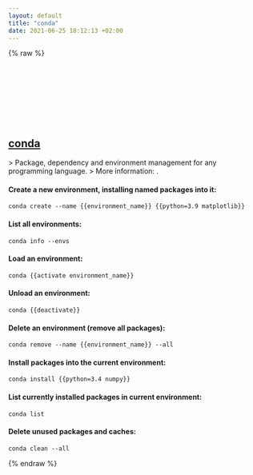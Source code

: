 ```yaml
---
layout: default
title: "conda"
date: 2021-06-25 18:12:13 +02:00
---
```

{% raw %}
<h2 id="conda">
  <a href="/en/common/conda.html">conda</a> <a href="#conda"><svg class="icon">
    <use href="/assets/images/unicode_sprite.svg#link" />
  </svg></a>
</h2>
> Package, dependency and environment management for any programming language.
> More information: <https://github.com/conda/conda>.

#### Create a new environment, installing named packages into it:
```shell
conda create --name {{environment_name}} {{python=3.9 matplotlib}}
```
#### List all environments:
```shell
conda info --envs
```
#### Load an environment:
```shell
conda {{activate environment_name}}
```
#### Unload an environment:
```shell
conda {{deactivate}}
```
#### Delete an environment (remove all packages):
```shell
conda remove --name {{environment_name}} --all
```
#### Install packages into the current environment:
```shell
conda install {{python=3.4 numpy}}
```
#### List currently installed packages in current environment:
```shell
conda list
```
#### Delete unused packages and caches:
```shell
conda clean --all
```
{% endraw %}